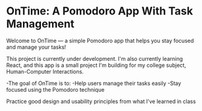 # OnTime: A Pomodoro App With Task Management

Welcome to OnTime — a simple Pomodoro app that helps you stay focused and manage your tasks!

This project is currently under development.
I'm also currently learning React, and this app is a small project I'm building for my college subject, Human-Computer Interactions.

-The goal of OnTime is to:
-Help users manage their tasks easily
-Stay focused using the Pomodoro technique

Practice good design and usability principles from what I've learned in class
